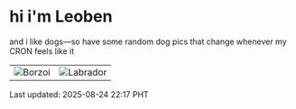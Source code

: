 # hi i'm Leoben

and i like dogs—so have some random dog pics that change whenever my CRON feels like it

|  |  |
|--------|----------|
| ![Borzoi](https://random-dog-vercel.vercel.app/api/random-borzoi?v=1756045056) | ![Labrador](https://random-dog-vercel.vercel.app/api/random-labrador?v=1756045056) |

Last updated: 2025-08-24 22:17 PHT
